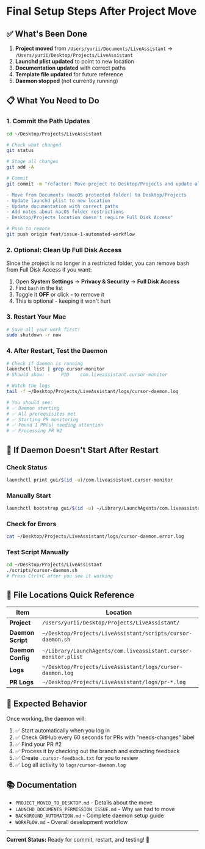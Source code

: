 # Final Setup Steps After Project Move

## ✅ What's Been Done

1. **Project moved** from `/Users/yurii/Documents/LiveAssistant` → `/Users/yurii/Desktop/Projects/LiveAssistant`
2. **Launchd plist updated** to point to new location
3. **Documentation updated** with correct paths
4. **Template file updated** for future reference
5. **Daemon stopped** (not currently running)

## 📋 What You Need to Do

### 1. Commit the Path Updates

```bash
cd ~/Desktop/Projects/LiveAssistant

# Check what changed
git status

# Stage all changes
git add -A

# Commit
git commit -m "refactor: Move project to Desktop/Projects and update all paths

- Move from Documents (macOS protected folder) to Desktop/Projects
- Update launchd plist to new location
- Update documentation with correct paths  
- Add notes about macOS folder restrictions
- Desktop/Projects location doesn't require Full Disk Access"

# Push to remote
git push origin feat/issue-1-automated-workflow
```

### 2. Optional: Clean Up Full Disk Access

Since the project is no longer in a restricted folder, you can remove bash from Full Disk Access if you want:

1. Open **System Settings** → **Privacy & Security** → **Full Disk Access**
2. Find `bash` in the list
3. Toggle it **OFF** or click **-** to remove it
4. This is optional - keeping it won't hurt

### 3. Restart Your Mac

```bash
# Save all your work first!
sudo shutdown -r now
```

### 4. After Restart, Test the Daemon

```bash
# Check if daemon is running
launchctl list | grep cursor-monitor
# Should show: -    PID    com.liveassistant.cursor-monitor

# Watch the logs
tail -f ~/Desktop/Projects/LiveAssistant/logs/cursor-daemon.log

# You should see:
# ✅ Daemon starting
# ✅ All prerequisites met
# ✅ Starting PR monitoring  
# ✅ Found 1 PR(s) needing attention
# ✅ Processing PR #2
```

## 🔧 If Daemon Doesn't Start After Restart

### Check Status
```bash
launchctl print gui/$(id -u)/com.liveassistant.cursor-monitor
```

### Manually Start
```bash
launchctl bootstrap gui/$(id -u) ~/Library/LaunchAgents/com.liveassistant.cursor-monitor.plist
```

### Check for Errors
```bash
cat ~/Desktop/Projects/LiveAssistant/logs/cursor-daemon.error.log
```

### Test Script Manually
```bash
cd ~/Desktop/Projects/LiveAssistant
./scripts/cursor-daemon.sh
# Press Ctrl+C after you see it working
```

## 📝 File Locations Quick Reference

| Item | Location |
|------|----------|
| **Project** | `/Users/yurii/Desktop/Projects/LiveAssistant/` |
| **Daemon Script** | `~/Desktop/Projects/LiveAssistant/scripts/cursor-daemon.sh` |
| **Daemon Config** | `~/Library/LaunchAgents/com.liveassistant.cursor-monitor.plist` |
| **Logs** | `~/Desktop/Projects/LiveAssistant/logs/cursor-daemon.log` |
| **PR Logs** | `~/Desktop/Projects/LiveAssistant/logs/pr-*.log` |

## 🎯 Expected Behavior

Once working, the daemon will:
1. ✅ Start automatically when you log in
2. ✅ Check GitHub every 60 seconds for PRs with "needs-changes" label
3. ✅ Find your PR #2
4. ✅ Process it by checking out the branch and extracting feedback
5. ✅ Create `.cursor-feedback.txt` for you to review
6. ✅ Log all activity to `logs/cursor-daemon.log`

## 📚 Documentation

- `PROJECT_MOVED_TO_DESKTOP.md` - Details about the move
- `LAUNCHD_DOCUMENTS_PERMISSION_ISSUE.md` - Why we had to move
- `BACKGROUND_AUTOMATION.md` - Complete daemon setup guide
- `WORKFLOW.md` - Overall development workflow

---

**Current Status:** Ready for commit, restart, and testing! 🚀

